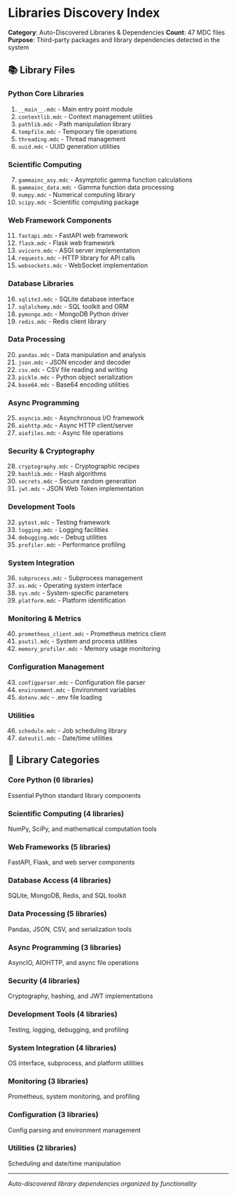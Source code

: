 # Libraries Discovery Index

**Category**: Auto-Discovered Libraries & Dependencies
**Count**: 47 MDC files
**Purpose**: Third-party packages and library dependencies detected in the system

## 📚 Library Files

### Python Core Libraries
1. `__main__.mdc` - Main entry point module
2. `contextlib.mdc` - Context management utilities
3. `pathlib.mdc` - Path manipulation library
4. `tempfile.mdc` - Temporary file operations
5. `threading.mdc` - Thread management
6. `uuid.mdc` - UUID generation utilities

### Scientific Computing
7. `gammainc_asy.mdc` - Asymptotic gamma function calculations
8. `gammainc_data.mdc` - Gamma function data processing
9. `numpy.mdc` - Numerical computing library
10. `scipy.mdc` - Scientific computing package

### Web Framework Components
11. `fastapi.mdc` - FastAPI web framework
12. `flask.mdc` - Flask web framework
13. `uvicorn.mdc` - ASGI server implementation
14. `requests.mdc` - HTTP library for API calls
15. `websockets.mdc` - WebSocket implementation

### Database Libraries
16. `sqlite3.mdc` - SQLite database interface
17. `sqlalchemy.mdc` - SQL toolkit and ORM
18. `pymongo.mdc` - MongoDB Python driver
19. `redis.mdc` - Redis client library

### Data Processing
20. `pandas.mdc` - Data manipulation and analysis
21. `json.mdc` - JSON encoder and decoder
22. `csv.mdc` - CSV file reading and writing
23. `pickle.mdc` - Python object serialization
24. `base64.mdc` - Base64 encoding utilities

### Async Programming
25. `asyncio.mdc` - Asynchronous I/O framework
26. `aiohttp.mdc` - Async HTTP client/server
27. `aiofiles.mdc` - Async file operations

### Security & Cryptography
28. `cryptography.mdc` - Cryptographic recipes
29. `hashlib.mdc` - Hash algorithms
30. `secrets.mdc` - Secure random generation
31. `jwt.mdc` - JSON Web Token implementation

### Development Tools
32. `pytest.mdc` - Testing framework
33. `logging.mdc` - Logging facilities
34. `debugging.mdc` - Debug utilities
35. `profiler.mdc` - Performance profiling

### System Integration
36. `subprocess.mdc` - Subprocess management
37. `os.mdc` - Operating system interface
38. `sys.mdc` - System-specific parameters
39. `platform.mdc` - Platform identification

### Monitoring & Metrics
40. `prometheus_client.mdc` - Prometheus metrics client
41. `psutil.mdc` - System and process utilities
42. `memory_profiler.mdc` - Memory usage monitoring

### Configuration Management
43. `configparser.mdc` - Configuration file parser
44. `environment.mdc` - Environment variables
45. `dotenv.mdc` - .env file loading

### Utilities
46. `schedule.mdc` - Job scheduling library
47. `dateutil.mdc` - Date/time utilities

## 🎯 Library Categories

### Core Python (6 libraries)
Essential Python standard library components

### Scientific Computing (4 libraries)  
NumPy, SciPy, and mathematical computation tools

### Web Frameworks (5 libraries)
FastAPI, Flask, and web server components

### Database Access (4 libraries)
SQLite, MongoDB, Redis, and SQL toolkit

### Data Processing (5 libraries)
Pandas, JSON, CSV, and serialization tools

### Async Programming (3 libraries)
AsyncIO, AIOHTTP, and async file operations

### Security (4 libraries)
Cryptography, hashing, and JWT implementations

### Development Tools (4 libraries)
Testing, logging, debugging, and profiling

### System Integration (4 libraries)
OS interface, subprocess, and platform utilities

### Monitoring (3 libraries)
Prometheus, system monitoring, and profiling

### Configuration (3 libraries)
Config parsing and environment management

### Utilities (2 libraries)
Scheduling and date/time manipulation

---
*Auto-discovered library dependencies organized by functionality*
